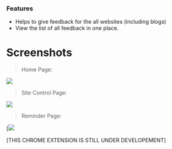 ### Features

- Helps to give feedback for the all websites (including blogs)
- View the list of all feedback in one place.


# Screenshots

> Home Page:

![](https://github.com/Sarathmunusamy93/ChromeExtension-trackMe/blob/BrowserCompanion-V2/Screenshots/HomePage.jpg?raw=true)

> Site Control Page:

![](https://github.com/Sarathmunusamy93/ChromeExtension-trackMe/blob/BrowserCompanion-V2/Screenshots/ControlME.jpg?raw=true)

> Reminder Page:

[![](https://github.com/Sarathmunusamy93/ChromeExtension-trackMe/blob/BrowserCompanion-V2/Screenshots/ReminderMe.jpg?raw=true)


[THIS CHROME EXTENSION IS STILL UNDER DEVELOPEMENT]